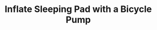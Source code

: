 ---
layout: community
category: community
title: "Inflate Sleeping Pad with a Bicycle Pump"
description: "Does anyone know of an adaptor that you would allow you to inflate your sleeping mat with your bike pump? Depends on how you can inflate it. My Klymit has a small hand pump that goes on a spigot. I ditched that and used an old inner valve screwed into a bit of rubber hose I had, the bore was smaller than the spigot so I used a drill to enlarge. "
isTopLevel: false
isSingleLevel: false
isArticle: false
datePublished: 2022-06-19 14:14:00 +0300
dateModified: 2022-06-19 14:14:00 +0300
published: false
---